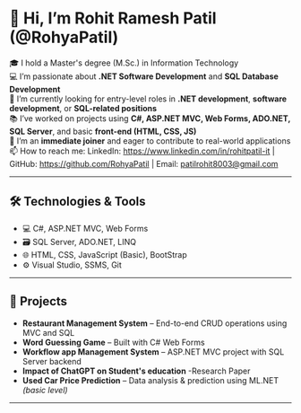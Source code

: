 # 👋 Hi, I’m Rohit Ramesh Patil (@RohyaPatil)

🎓 I hold a Master's degree (M.Sc.) in Information Technology  
💻 I’m passionate about **.NET Software Development** and **SQL Database Development**  
🔭 I’m currently looking for entry-level roles in **.NET development**, **software development**, or **SQL-related positions**  
📚 I’ve worked on projects using **C#, ASP.NET MVC, Web Forms, ADO.NET, SQL Server**, and basic **front-end (HTML, CSS, JS)**  
🚀 I’m an **immediate joiner** and eager to contribute to real-world applications  
📫 How to reach me: LinkedIn: https://www.linkedin.com/in/rohitpatil-it | GitHub: https://github.com/RohyaPatil | Email: patilrohit8003@gmail.com  

---

## 🛠️ Technologies & Tools

- 💻 C#, ASP.NET MVC, Web Forms
- 🗃️ SQL Server, ADO.NET, LINQ
- 🌐 HTML, CSS, JavaScript (Basic), BootStrap
- ⚙️ Visual Studio, SSMS, Git

---

## 📌 Projects

- **Restaurant Management System** – End-to-end CRUD operations using MVC and SQL
-  **Word Guessing Game** – Built with C# Web Forms  
- **Workflow app Management System** – ASP.NET MVC project with SQL Server backend
- **Impact of ChatGPT on Student's education** -Research Paper
- **Used Car Price Prediction** – Data analysis & prediction using ML.NET *(basic level)*  

---

